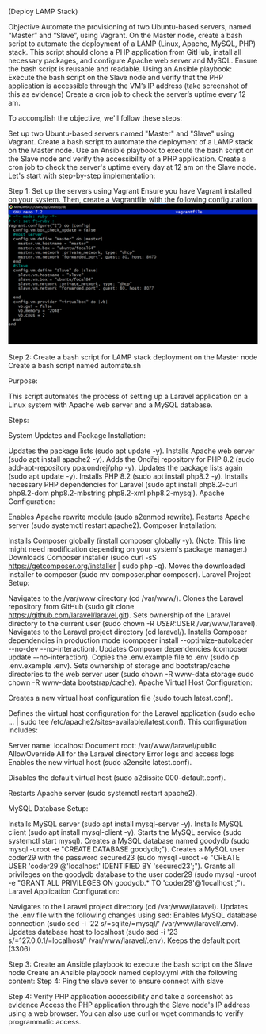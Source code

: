 

(Deploy LAMP Stack)

Objective
Automate the provisioning of two Ubuntu-based servers, named “Master” and “Slave”, using Vagrant.
On the Master node, create a bash script to automate the deployment of a LAMP (Linux, Apache, MySQL, PHP) stack.
This script should clone a PHP application from GitHub, install all necessary packages, and configure Apache web server and MySQL. 
Ensure the bash script is reusable and readable.
Using an Ansible playbook:
Execute the bash script on the Slave node and verify that the PHP application is accessible through the VM’s IP address (take screenshot of this as evidence)
Create a cron job to check the server’s uptime every 12 am.

To accomplish the objective, we'll follow these steps:

Set up two Ubuntu-based servers named "Master" and "Slave" using Vagrant.
Create a bash script to automate the deployment of a LAMP stack on the Master node.
Use an Ansible playbook to execute the bash script on the Slave node and verify the accessibility of a PHP application.
Create a cron job to check the server's uptime every day at 12 am on the Slave node.
Let's start with step-by-step implementation:

Step 1: Set up the servers using Vagrant
Ensure you have Vagrant installed on your system. Then, create a Vagrantfile with the following configuration:
![vagrant-file](./images/Vagrantfile.png)

Step 2: Create a bash script for LAMP stack deployment on the Master node
Create a bash script named automate.sh

Purpose:

This script automates the process of setting up a Laravel application on a Linux system with Apache web server and a MySQL database.

Steps:

System Updates and Package Installation:

Updates the package lists (sudo apt update -y).
Installs Apache web server (sudo apt install apache2 -y).
Adds the Ondřej repository for PHP 8.2 (sudo add-apt-repository ppa:ondrej/php -y).
Updates the package lists again (sudo apt update -y).
Installs PHP 8.2 (sudo apt install php8.2 -y).
Installs necessary PHP dependencies for Laravel (sudo apt install php8.2-curl php8.2-dom php8.2-mbstring php8.2-xml php8.2-mysql).
Apache Configuration:

Enables Apache rewrite module (sudo a2enmod rewrite).
Restarts Apache server (sudo systemctl restart apache2).
Composer Installation:

Installs Composer globally (install composer globally -y). (Note: This line might need modification depending on your system's package manager.)
Downloads Composer installer (sudo curl -sS https://getcomposer.org/installer | sudo php -q).
Moves the downloaded installer to composer (sudo mv composer.phar composer).
Laravel Project Setup:

Navigates to the /var/www directory (cd /var/www/).
Clones the Laravel repository from GitHub (sudo git clone https://github.com/laravel/laravel.git).
Sets ownership of the Laravel directory to the current user (sudo chown -R $USER:$USER /var/www/laravel).
Navigates to the Laravel project directory (cd laravel/).
Installs Composer dependencies in production mode (composer install --optimize-autoloader --no-dev --no-interaction).
Updates Composer dependencies (composer update --no-interaction).
Copies the .env.example file to .env (sudo cp .env.example .env).
Sets ownership of storage and bootstrap/cache directories to the web server user (sudo chown -R www-data storage sudo chown -R www-data bootstrap/cache).
Apache Virtual Host Configuration:

Creates a new virtual host configuration file (sudo touch latest.conf).

Defines the virtual host configuration for the Laravel application (sudo echo ... | sudo tee /etc/apache2/sites-available/latest.conf). This configuration includes:

Server name: localhost
Document root: /var/www/laravel/public
AllowOverride All for the Laravel directory
Error logs and access logs
Enables the new virtual host (sudo a2ensite latest.conf).

Disables the default virtual host (sudo a2dissite 000-default.conf).

Restarts Apache server (sudo systemctl restart apache2).

MySQL Database Setup:

Installs MySQL server (sudo apt install mysql-server -y).
Installs MySQL client (sudo apt install mysql-client -y).
Starts the MySQL service (sudo systemctl start mysql).
Creates a MySQL database named goodydb (sudo mysql -uroot -e "CREATE DATABASE goodydb;").
Creates a MySQL user coder29 with the password secured23 (sudo mysql -uroot -e "CREATE USER 'coder29'@'localhost' IDENTIFIED BY 'secured23';").
Grants all privileges on the goodydb database to the user coder29 (sudo mysql -uroot -e "GRANT ALL PRIVILEGES ON goodydb.* TO 'coder29'@'localhost';").
Laravel Application Configuration:

Navigates to the Laravel project directory (cd /var/www/laravel).
Updates the .env file with the following changes using sed:
Enables MySQL database connection (sudo sed -i '22 s/=sqlite/=mysql/' /var/www/laravel/.env).
Updates database host to localhost (sudo sed -i '23 s/=127.0.0.1/=localhost/' /var/www/laravel/.env).
Keeps the default port (3306)

Step 3: Create an Ansible playbook to execute the bash script on the Slave node
Create an Ansible playbook named deploy.yml with the following content:
Step 4: Ping the slave sever to ensure connect with slave

Step 4: Verify PHP application accessibility and take a screenshot as evidence
Access the PHP application through the Slave node's IP address using a web browser. You can also use curl or wget commands to verify programmatic access.
